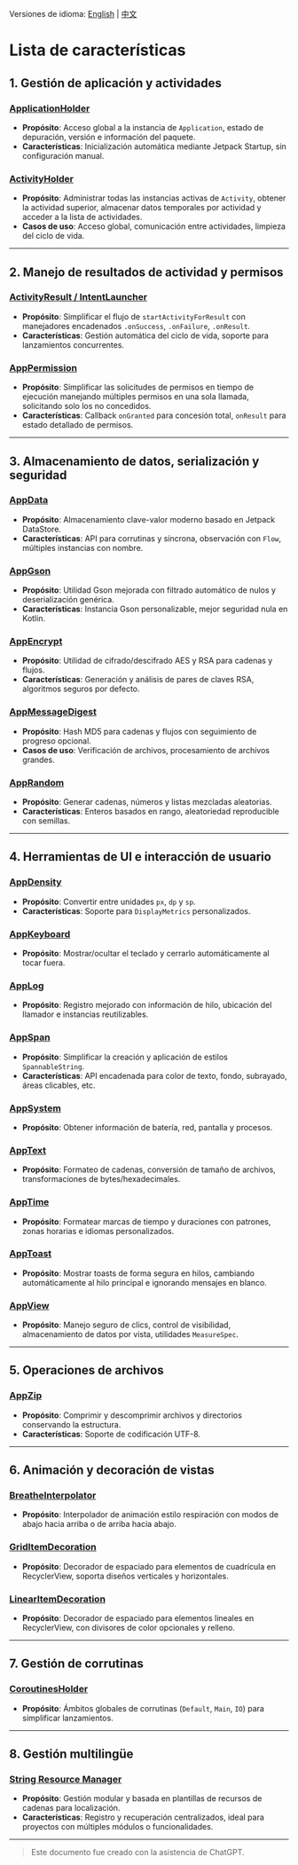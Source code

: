 Versiones de idioma: [English](./README.md) | [中文](./README.zh-CN.md)

# Lista de características

## 1. Gestión de aplicación y actividades

### [ApplicationHolder](https://github.com/bonepeople/AndroidWidget/tree/main/document/features/ApplicationHolder)
- **Propósito**: Acceso global a la instancia de `Application`, estado de depuración, versión e información del paquete.
- **Características**: Inicialización automática mediante Jetpack Startup, sin configuración manual.

### [ActivityHolder](https://github.com/bonepeople/AndroidWidget/tree/main/document/features/ActivityHolder)
- **Propósito**: Administrar todas las instancias activas de `Activity`, obtener la actividad superior, almacenar datos temporales por actividad y acceder a la lista de actividades.
- **Casos de uso**: Acceso global, comunicación entre actividades, limpieza del ciclo de vida.

---

## 2. Manejo de resultados de actividad y permisos

### [ActivityResult / IntentLauncher](https://github.com/bonepeople/AndroidWidget/tree/main/document/features/ActivityResult)
- **Propósito**: Simplificar el flujo de `startActivityForResult` con manejadores encadenados `.onSuccess`, `.onFailure`, `.onResult`.
- **Características**: Gestión automática del ciclo de vida, soporte para lanzamientos concurrentes.

### [AppPermission](https://github.com/bonepeople/AndroidWidget/tree/main/document/features/AppPermission)
- **Propósito**: Simplificar las solicitudes de permisos en tiempo de ejecución manejando múltiples permisos en una sola llamada, solicitando solo los no concedidos.
- **Características**: Callback `onGranted` para concesión total, `onResult` para estado detallado de permisos.

---

## 3. Almacenamiento de datos, serialización y seguridad

### [AppData](https://github.com/bonepeople/AndroidWidget/tree/main/document/features/AppData)
- **Propósito**: Almacenamiento clave-valor moderno basado en Jetpack DataStore.
- **Características**: API para corrutinas y síncrona, observación con `Flow`, múltiples instancias con nombre.

### [AppGson](https://github.com/bonepeople/AndroidWidget/tree/main/document/features/AppGson)
- **Propósito**: Utilidad Gson mejorada con filtrado automático de nulos y deserialización genérica.
- **Características**: Instancia Gson personalizable, mejor seguridad nula en Kotlin.

### [AppEncrypt](https://github.com/bonepeople/AndroidWidget/tree/main/document/features/AppEncrypt)
- **Propósito**: Utilidad de cifrado/descifrado AES y RSA para cadenas y flujos.
- **Características**: Generación y análisis de pares de claves RSA, algoritmos seguros por defecto.

### [AppMessageDigest](https://github.com/bonepeople/AndroidWidget/tree/main/document/features/AppMessageDigest)
- **Propósito**: Hash MD5 para cadenas y flujos con seguimiento de progreso opcional.
- **Casos de uso**: Verificación de archivos, procesamiento de archivos grandes.

### [AppRandom](https://github.com/bonepeople/AndroidWidget/tree/main/document/features/AppRandom)
- **Propósito**: Generar cadenas, números y listas mezcladas aleatorias.
- **Características**: Enteros basados en rango, aleatoriedad reproducible con semillas.

---

## 4. Herramientas de UI e interacción de usuario

### [AppDensity](https://github.com/bonepeople/AndroidWidget/tree/main/document/features/AppDensity)
- **Propósito**: Convertir entre unidades `px`, `dp` y `sp`.
- **Características**: Soporte para `DisplayMetrics` personalizados.

### [AppKeyboard](https://github.com/bonepeople/AndroidWidget/tree/main/document/features/AppKeyboard)
- **Propósito**: Mostrar/ocultar el teclado y cerrarlo automáticamente al tocar fuera.

### [AppLog](https://github.com/bonepeople/AndroidWidget/tree/main/document/features/AppLog)
- **Propósito**: Registro mejorado con información de hilo, ubicación del llamador e instancias reutilizables.

### [AppSpan](https://github.com/bonepeople/AndroidWidget/tree/main/document/features/AppSpan)
- **Propósito**: Simplificar la creación y aplicación de estilos `SpannableString`.
- **Características**: API encadenada para color de texto, fondo, subrayado, áreas clicables, etc.

### [AppSystem](https://github.com/bonepeople/AndroidWidget/tree/main/document/features/AppSystem)
- **Propósito**: Obtener información de batería, red, pantalla y procesos.

### [AppText](https://github.com/bonepeople/AndroidWidget/tree/main/document/features/AppText)
- **Propósito**: Formateo de cadenas, conversión de tamaño de archivos, transformaciones de bytes/hexadecimales.

### [AppTime](https://github.com/bonepeople/AndroidWidget/tree/main/document/features/AppTime)
- **Propósito**: Formatear marcas de tiempo y duraciones con patrones, zonas horarias e idiomas personalizados.

### [AppToast](https://github.com/bonepeople/AndroidWidget/tree/main/document/features/AppToast)
- **Propósito**: Mostrar toasts de forma segura en hilos, cambiando automáticamente al hilo principal e ignorando mensajes en blanco.

### [AppView](https://github.com/bonepeople/AndroidWidget/tree/main/document/features/AppView)
- **Propósito**: Manejo seguro de clics, control de visibilidad, almacenamiento de datos por vista, utilidades `MeasureSpec`.

---

## 5. Operaciones de archivos

### [AppZip](https://github.com/bonepeople/AndroidWidget/tree/main/document/features/AppZip)
- **Propósito**: Comprimir y descomprimir archivos y directorios conservando la estructura.
- **Características**: Soporte de codificación UTF-8.

---

## 6. Animación y decoración de vistas

### [BreatheInterpolator](https://github.com/bonepeople/AndroidWidget/tree/main/document/features/BreatheInterpolator)
- **Propósito**: Interpolador de animación estilo respiración con modos de abajo hacia arriba o de arriba hacia abajo.

### [GridItemDecoration](https://github.com/bonepeople/AndroidWidget/tree/main/document/features/GridItemDecoration)
- **Propósito**: Decorador de espaciado para elementos de cuadrícula en RecyclerView, soporta diseños verticales y horizontales.

### [LinearItemDecoration](https://github.com/bonepeople/AndroidWidget/tree/main/document/features/LinearItemDecoration)
- **Propósito**: Decorador de espaciado para elementos lineales en RecyclerView, con divisores de color opcionales y relleno.

---

## 7. Gestión de corrutinas

### [CoroutinesHolder](https://github.com/bonepeople/AndroidWidget/tree/main/document/features/CoroutinesHolder)
- **Propósito**: Ámbitos globales de corrutinas (`Default`, `Main`, `IO`) para simplificar lanzamientos.

---

## 8. Gestión multilingüe

### [String Resource Manager](https://github.com/bonepeople/AndroidWidget/tree/main/document/features/StringResource)
- **Propósito**: Gestión modular y basada en plantillas de recursos de cadenas para localización.
- **Características**: Registro y recuperación centralizados, ideal para proyectos con múltiples módulos o funcionalidades.

---

> Este documento fue creado con la asistencia de ChatGPT.